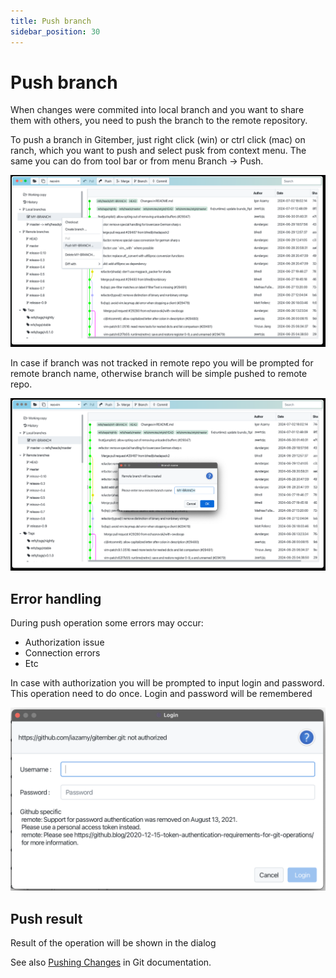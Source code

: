 ```yaml
---
title: Push branch
sidebar_position: 30
---
```


# Push branch

When changes were commited into local branch and you want to share them with others, 
you need to push the branch to the remote repository.

To push a branch in Gitember,  just right click (win) or ctrl click (mac) on ranch, which you want to 
push and select pusk from context menu. The same you can do from tool bar or from menu Branch -> Push.

![Branch](branch-push.png)

In case if branch was not tracked in remote repo you will be prompted for remote branch name, otherwise branch will be simple pushed to remote repo.

![Branch](branch-push-remote.png)

## Error handling

During push operation some errors may occur:
 * Authorization issue
 * Connection errors
 * Etc 

In case with authorization you will be prompted to input login and password. This operation need to do once.
Login and password will be remembered

![Branch](branch-push-error.png)

## Push result 

Result of the operation will be shown in the dialog


See also [Pushing Changes](https://git-scm.com/book/en/v2/Git-Branching-Basic-Branching-and-Merging) in Git documentation.
